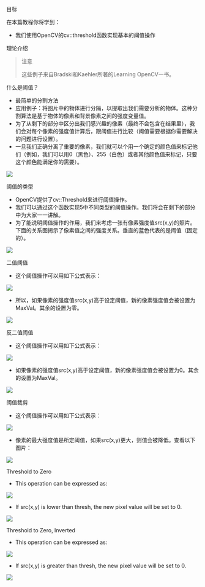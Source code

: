 目标

在本篇教程你将学到：

* 我们使用OpenCV的cv::threshold函数实现基本的阈值操作

理论介绍

> 注意
>
> 这些例子来自Bradski和Kaehler所著的Learning OpenCV一书。

什么是阈值？

* 最简单的分割方法
* 应用例子：将图片中的物体进行分隔，以提取出我们需要分析的物体。这种分割算法是基于物体的像素和背景像素之间的强度变量值。
* 为了从剩下的部分中区分出我们感兴趣的像素（最终不会包含在结果里），我们会对每个像素的强度值计算后，跟阈值进行比较（阈值需要根据你需要解决的问题进行设置）。
* 一旦我们正确分离了重要的像素，我们就可以个用一个确定的颜色值来标记他们（例如，我们可以用0（黑色）、255（白色）或者其他颜色值来标记，只要这个颜色能满足你的需要）。

![](https://docs.opencv.org/4.1.0/Threshold_Tutorial_Theory_Example.jpg)

阈值的类型

* OpenCV提供了cv::Threshold来进行阈值操作。
* 我们可以通过这个函数实现5中不同类型的阈值操作。我们将会在剩下的部分中为大家一一讲解。
* 为了能说明阈值操作的作用，我们来考虑一张有像素强度值src(x,y)的照片。下面的关系图揭示了像素值之间的强度关系。垂直的蓝色代表的是阈值（固定的）。

![](https://docs.opencv.org/4.1.0/Threshold_Tutorial_Theory_Base_Figure.png)

二值阈值

* 这个阈值操作可以用如下公式表示：

![](http://latex.codecogs.com/gif.latex?\texttt{dst}(x,y)=%5Cbegin%7Bcases%7D%20%26%20maxVal%5Ctexttt%7B%20if%20%7D%20%5Ctexttt%7Bsrc%28x%2Cy%29%7D%3D%20%5Ctexttt%7Bthresh%7D%20%5C%5C%20%26%20%5Ctexttt%7B0%7D%20%5Ctexttt%7B%20otherwise%20%7D%20%5Cend%7Bcases%7D)

* 所以，如果像素的强度值src(x,y)高于设定阈值，新的像素强度值会被设置为MaxVal。其余的设置为零。

![](https://docs.opencv.org/4.1.0/Threshold_Tutorial_Theory_Binary.png)

反二值阈值

* 这个阈值操作可以用如下公式表示：

![](http://latex.codecogs.com/gif.latex?\texttt{dst}(x,y)=%5Cbegin%7Bcases%7D%20%26%20%5Ctexttt%7B0%7D%5Ctexttt%7B%20if%20%7D%20%5Ctexttt%7Bsrc%28x%2Cy%29%7D%3D%20%5Ctexttt%7Bthresh%7D%20%5C%5C%20%26%20maxVal%20%5Ctexttt%7B%20otherwise%20%7D%20%5Cend%7Bcases%7D)

* 如果像素的强度值src(x,y)高于设定阈值，新的像素强度值会被设置为0。其余的设置为MaxVal。

![](https://docs.opencv.org/4.1.0/Threshold_Tutorial_Theory_Binary_Inverted.png)

阈值裁剪

* 这个阈值操作可以用如下公式表示：

![](http://latex.codecogs.com/gif.latex?\texttt{dst}(x,y)=%5Cbegin%7Bcases%7D%20%26%20%5Ctexttt%7Bthreshold%7D%2C%20%5Ctexttt%7Bsrc%7D%28x%2Cy%29%3E%20%5Ctexttt%7Bthresh%7D%20%5C%5C%20%26%20%5Ctexttt%7Bsrc%7D%28x%2Cy%29%2Cotherwise%20%5Cend%7Bcases%7D)

* 像素的最大强度值是所定阈值，如果src(x,y)更大，则值会被降低。查看以下图片：

![](https://docs.opencv.org/4.1.0/Threshold_Tutorial_Theory_Truncate.png)

Threshold to Zero

* This operation can be expressed as:

![](http://latex.codecogs.com/gif.latex?\texttt{dst}(x,y)=%5Cbegin%7Bcases%7D%20%26%20src(x,y)%2C%20%5Ctexttt%7Bsrc%7D%28x%2Cy%29%3E%20%5Ctexttt%7Bthresh%7D%20%5C%5C%20%26%200%2Cotherwise%20%5Cend%7Bcases%7D)

* If src(x,y) is lower than thresh, the new pixel value will be set to 0.

![](https://docs.opencv.org/4.1.0/Threshold_Tutorial_Theory_Zero.png)

Threshold to Zero, Inverted

* This operation can be expressed as:

![](http://latex.codecogs.com/gif.latex?\texttt{dst}(x,y)=%5Cbegin%7Bcases%7D%20%26%20%5Ctexttt%7Bsrc%28x%2Cy%29%7D%5Ctexttt%7B%20if%20%7D%20%5Ctexttt%7Bsrc%28x%2Cy%29%7D%3D%20%5Ctexttt%7Bthresh%7D%20%5C%5C%20%26%20%5Ctexttt%7B0%7D%20%5Ctexttt%7B%20otherwise%20%7D%20%5Cend%7Bcases%7D)

* If src(x,y) is greater than thresh, the new pixel value will be set to 0.

![](https://docs.opencv.org/4.1.0/Threshold_Tutorial_Theory_Zero_Inverted.png)